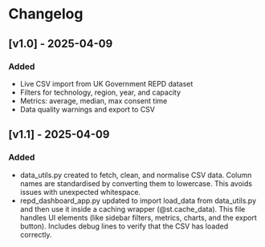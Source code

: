 # Changelog

## [v1.0] - 2025-04-09
### Added
- Live CSV import from UK Government REPD dataset
- Filters for technology, region, year, and capacity
- Metrics: average, median, max consent time
- Data quality warnings and export to CSV

## [v1.1] - 2025-04-09
### Added
- data_utils.py created to fetch, clean, and normalise CSV data. Column names are standardised by converting them to lowercase. This avoids issues with unexpected whitespace.
- repd_dashboard_app.py updated to import load_data from data_utils.py and then use it inside a caching wrapper (@st.cache_data). This file handles UI elements (like sidebar filters, metrics, charts, and the export button). Includes debug lines to verify that the CSV has loaded correctly.